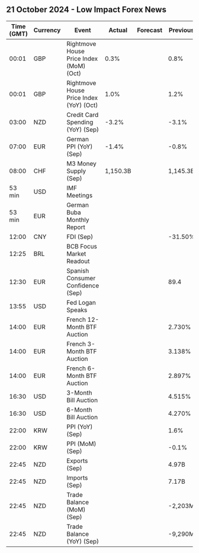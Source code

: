 ## 21 October 2024 - Low Impact Forex News

| Time (GMT) | Currency | Event | Actual | Forecast | Previous |
|------|----------|-------|--------|----------|----------|
| 00:01 | GBP | Rightmove House Price Index (MoM) (Oct) | 0.3% |  | 0.8% |
| 00:01 | GBP | Rightmove House Price Index (YoY) (Oct) | 1.0% |  | 1.2% |
| 03:00 | NZD | Credit Card Spending (YoY) (Sep) | -3.2% |  | -3.1% |
| 07:00 | EUR | German PPI (YoY) (Sep) | -1.4% |  | -0.8% |
| 08:00 | CHF | M3 Money Supply (Sep) | 1,150.3B |  | 1,145.3B |
| 53 min | USD | IMF Meetings |  |  |  |
| 53 min | EUR | German Buba Monthly Report |  |  |  |
| 12:00 | CNY | FDI (Sep) |  |  | -31.50% |
| 12:25 | BRL | BCB Focus Market Readout |  |  |  |
| 12:30 | EUR | Spanish Consumer Confidence (Sep) |  |  | 89.4 |
| 13:55 | USD | Fed Logan Speaks |  |  |  |
| 14:00 | EUR | French 12-Month BTF Auction |  |  | 2.730% |
| 14:00 | EUR | French 3-Month BTF Auction |  |  | 3.138% |
| 14:00 | EUR | French 6-Month BTF Auction |  |  | 2.897% |
| 16:30 | USD | 3-Month Bill Auction |  |  | 4.515% |
| 16:30 | USD | 6-Month Bill Auction |  |  | 4.270% |
| 22:00 | KRW | PPI (YoY) (Sep) |  |  | 1.6% |
| 22:00 | KRW | PPI (MoM) (Sep) |  |  | -0.1% |
| 22:45 | NZD | Exports (Sep) |  |  | 4.97B |
| 22:45 | NZD | Imports (Sep) |  |  | 7.17B |
| 22:45 | NZD | Trade Balance (MoM) (Sep) |  |  | -2,203M |
| 22:45 | NZD | Trade Balance (YoY) (Sep) |  |  | -9,290M |
